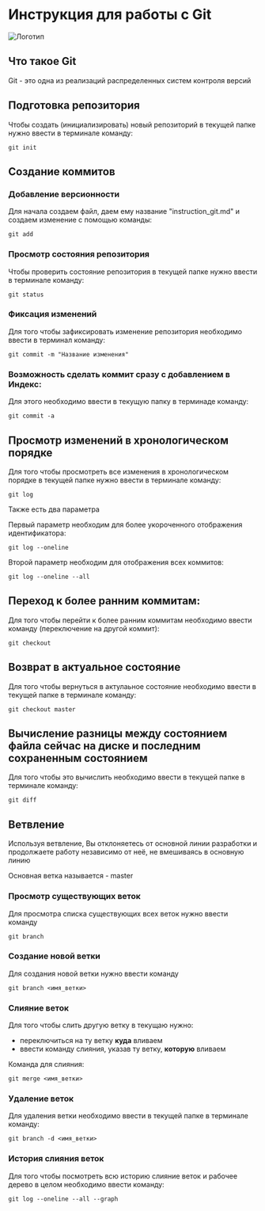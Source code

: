# **Инструкция для работы с Git**

![Логотип](git.jpg)

## Что такое Git

Git - это одна из реализаций распределенных систем контроля версий

## Подготовка репозитория

Чтобы создать (инициализировать) новый репозиторий в текущей папке нужно ввести в терминале команду:

    git init

## Создание коммитов

### Добавление версионности

Для начала создаем файл, даем ему название "instruction_git.md" и создаем изменение с помощью команды:

    git add

### Просмотр состояния репозитория

Чтобы проверить состояние репозитория в текущей папке нужно ввести в терминале команду:

    git status

### Фиксация изменений

Для того чтобы зафиксировать изменение репозитория необходимо ввести в терминал команду:

    git commit -m "Название изменения"

### Возможность сделать коммит сразу с добавлением в Индекс:

Для этого необходимо ввести в текущую папку в терминаде команду:

    git commit -a

## Просмотр изменений в хронологическом порядке

Для того чтобы просмотреть все изменения в хронологическом порядке в текущей папке нужно ввести в терминале команду:

    git log

Также есть два параметра

Первый параметр необходим для более укороченного отображения идентификатора:

    git log --oneline

 Второй параметр необходим для отображения всех коммитов:

    git log --oneline --all

## Переход к более ранним коммитам:

Для того чтобы перейти к более ранним коммитам необходимо ввести команду (переключение на другой коммит):

    git checkout 

## Возврат в актуальное состояние

Для того чтобы вернуться в актулаьное состояние необходимо ввести в текущей папке в терминале команду:

    git checkout master

## Вычисление разницы между состоянием файла сейчас на диске и последним сохраненным состоянием

Для того чтобы это вычислить необходимо ввести в текущей папке в терминале команду:

    git diff

## Ветвление

Используя ветвление, Вы отклоняетесь от основной линии разработки и продолжаете работу независимо от неё, не вмешиваясь в основную линию

Основная ветка называется - master

### Просмотр существующих веток

Для просмотра списка существующих всех веток нужно ввести команду 

    git branch

### Создание новой ветки

Для создания новой ветки нужно ввести команду

    git branch <имя_ветки>


### Слияние веток

Для того чтобы слить другую ветку в текущаю нужно:
- переключиться на ту ветку **куда** вливаем
- ввести команду слияния, указав ту ветку, **которую** вливаем

Команда для слияния:

    git merge <имя_ветки>

### Удаление веток 

Для удаления ветки необходимо ввести в текущей папке в терминале команду:

    git branch -d <имя_ветки>

### История слияния веток

Для того чтобы посмотреть всю историю слияние веток и рабочее дерево в целом необходимо ввести команду:

    git log --oneline --all --graph
    